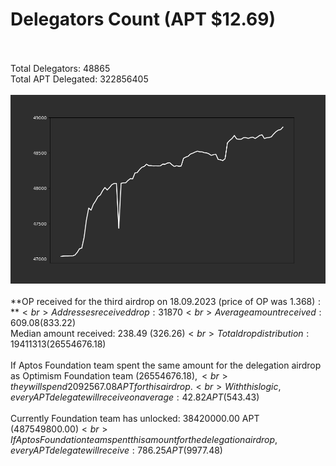 # Delegators Count (APT $12.69)<br><br>
Total Delegators: 48865<br>
Total APT Delegated: 322856405<br><br>
![Delegators Plot](delegators_plot.png)<br><br>
**OP received for the third airdrop on 18.09.2023 (price of OP was $1.368):**<br>
Addresses received drop: 31870<br>
Average amount received: 609.08 ($833.22)<br>
Median amount received: 238.49 ($326.26)<br>
Total drop distribution: 19411313 ($26554676.18)<br><br>
If Aptos Foundation team spent the same amount for the delegation airdrop as Optimism Foundation team ($26554676.18),<br>
they will spend 2092567.08 APT for this airdrop.<br>
With this logic, every APT delegate will receive on average: 42.82 APT ($543.43)<br><br>
Currently Foundation team has unlocked: 38420000.00 APT ($487549800.00)<br>
If Aptos Foundation team spent this amount for the delegation airdrop, every APT delegate will receive : 786.25 APT ($9977.48)<br>
